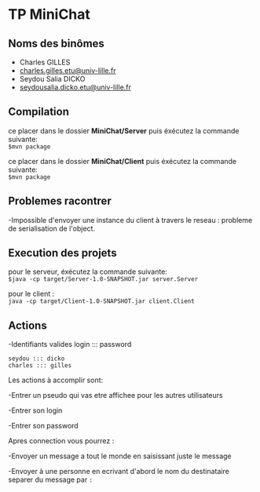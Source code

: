 # TP MiniChat

## Noms des binômes

- Charles GILLES
- charles.gilles.etu@univ-lille.fr
- Seydou Salia DICKO
- seydousalia.dicko.etu@univ-lille.fr

## Compilation

ce placer dans le dossier **MiniChat/Server** puis éxécutez la commande suivante:  
`$mvn package`

ce placer dans le dossier **MiniChat/Client** puis éxécutez la commande suivante:  
`$mvn package`

## Problemes racontrer

-Impossible d'envoyer une instance du client à travers le reseau : probleme de serialisation de l'object.

## Execution des projets

pour le serveur, éxécutez la commande suivante:  
`$java -cp target/Server-1.0-SNAPSHOT.jar server.Server`

pour le client :  
`java -cp target/Client-1.0-SNAPSHOT.jar client.Client`

## Actions

-Identifiants valides login ::: password

	seydou ::: dicko
	charles ::: gilles

Les actions à accomplir sont:

-Entrer un pseudo qui vas etre affichee pour les autres utilisateurs 

-Entrer son login  

-Entrer son password

Apres connection vous pourrez :
 
-Envoyer un message a tout le monde en saisissant juste le message

-Envoyer à une personne en ecrivant d'abord le nom du destinataire separer du message par ` : `